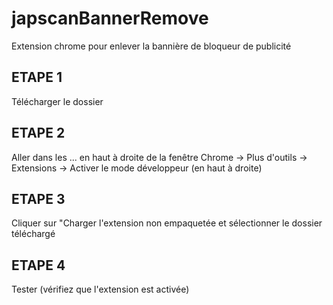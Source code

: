 # japscanBannerRemove
Extension chrome pour enlever la bannière de bloqueur de publicité 
## ETAPE 1 
Télécharger le dossier 

## ETAPE 2
Aller dans les ... en haut à droite de la fenêtre Chrome -> Plus d'outils -> Extensions -> Activer le mode développeur (en haut à droite)

## ETAPE 3 
Cliquer sur "Charger l'extension non empaquetée et sélectionner le dossier téléchargé

## ETAPE 4 
Tester (vérifiez que l'extension est activée)
